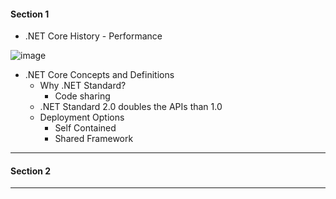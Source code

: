 #### Section 1 ####
* .NET Core History - Performance

![image](https://user-images.githubusercontent.com/5309726/107108457-e73c9600-6872-11eb-8c41-905d86558a65.png)

* .NET Core Concepts and Definitions
   * Why .NET Standard?
     * Code sharing
   * .NET Standard 2.0 doubles the APIs than 1.0
   * Deployment Options
     * Self Contained
     * Shared Framework

---

#### Section 2 ####


---
